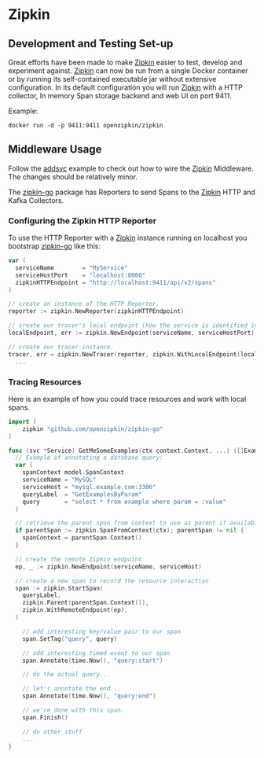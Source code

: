 # Zipkin

## Development and Testing Set-up

Great efforts have been made to make [Zipkin] easier to test, develop and
experiment against. [Zipkin] can now be run from a single Docker container or by
running its self-contained executable jar without extensive configuration. In
its default configuration you will run [Zipkin] with a HTTP collector, In memory
Span storage backend and web UI on port 9411.

Example:
```
docker run -d -p 9411:9411 openzipkin/zipkin
```

[zipkin]: http://zipkin.io

## Middleware Usage

Follow the [addsvc] example to check out how to wire the [Zipkin] Middleware.
The changes should be relatively minor.

The [zipkin-go] package has Reporters to send Spans to the [Zipkin] HTTP and
Kafka Collectors.

### Configuring the Zipkin HTTP Reporter

To use the HTTP Reporter with a [Zipkin] instance running on localhost you
bootstrap [zipkin-go] like this:

```go
var (
  serviceName        = "MyService"
  serviceHostPort    = "localhost:8000"
  zipkinHTTPEndpoint = "http://localhost:9411/api/v2/spans"
)

// create an instance of the HTTP Reporter.
reporter := zipkin.NewReporter(zipkinHTTPEndpoint)

// create our tracer's local endpoint (how the service is identified in Zipkin).
localEndpoint, err := zipkin.NewEndpoint(serviceName, serviceHostPort)

// create our tracer instance.
tracer, err = zipkin.NewTracer(reporter, zipkin.WithLocalEndpoint(localEndpoint))
  ...

```

[zipkin-go]: https://github.com/openzipkin/zipkin-go
[addsvc]: https://github.com/go-kit/examples/tree/master/addsvc
[Log]: https://github.com/go-kit/kit/tree/master/log

### Tracing Resources

Here is an example of how you could trace resources and work with local spans.
```go
import (
	zipkin "github.com/openzipkin/zipkin-go"
)

func (svc *Service) GetMeSomeExamples(ctx context.Context, ...) ([]Examples, error) {
  // Example of annotating a database query:
  var (
    spanContext model.SpanContext
    serviceName = "MySQL"
    serviceHost = "mysql.example.com:3306"
    queryLabel  = "GetExamplesByParam"
    query       = "select * from example where param = :value"
  )

  // retrieve the parent span from context to use as parent if available.
  if parentSpan := zipkin.SpanFromContext(ctx); parentSpan != nil {
    spanContext = parentSpan.Context()
  }

  // create the remote Zipkin endpoint
  ep, _ := zipkin.NewEndpoint(serviceName, serviceHost)

  // create a new span to record the resource interaction
  span := zipkin.StartSpan(
    queryLabel,
    zipkin.Parent(parentSpan.Context()),
    zipkin.WithRemoteEndpoint(ep),
  )

	// add interesting key/value pair to our span
	span.SetTag("query", query)

	// add interesting timed event to our span
	span.Annotate(time.Now(), "query:start")

	// do the actual query...

	// let's annotate the end...
	span.Annotate(time.Now(), "query:end")

	// we're done with this span.
	span.Finish()

	// do other stuff
	...
}
```
